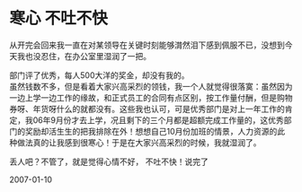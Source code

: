 # 寒心 不吐不快

从开完会回来我一直在对某领导在关键时刻能够潸然泪下感到佩服不已，没想到今天我也没忍住，在办公室里湿润了一把。


部门评了优秀，每人500大洋的奖金，却没有我的。<br />
虽然钱数不多，但是看着大家兴高采烈的领钱，我一个人就觉得很落寞：虽然因为一边上学一边工作的缘故，和正式员工的合同有点区别，按工作量付酬，但是购物券呀、年货呀什么的就都没有。这些我也认可，可是优秀部门是对上一年工作的肯定，我06年9月份才去上学，况且剩下的三个月都是超额完成工作量的，这优秀部门的奖励却活生生的把我排除在外！想想自己10月份加班的情景，人力资源的此种做法真的让我感到很寒心！于是在大家兴高采烈的时候，我就湿润了。


丢人吧？不管了，就是觉得心情不好， 不吐不快！说完了




2007-01-10